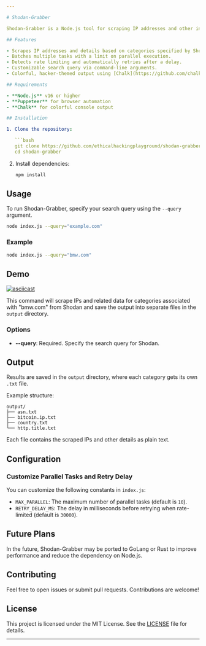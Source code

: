 ```yaml
---

# Shodan-Grabber

Shodan-Grabber is a Node.js tool for scraping IP addresses and other information from Shodan's web interface. It utilizes Puppeteer for web scraping and handles rate limits by implementing retries with delays. The tool can run multiple scraping tasks in parallel and outputs the data to text files.

## Features

- Scrapes IP addresses and details based on categories specified by Shodan.
- Batches multiple tasks with a limit on parallel execution.
- Detects rate limiting and automatically retries after a delay.
- Customizable search query via command-line arguments.
- Colorful, hacker-themed output using [Chalk](https://github.com/chalk/chalk).

## Requirements

- **Node.js** v16 or higher
- **Puppeteer** for browser automation
- **Chalk** for colorful console output

## Installation

1. Clone the repository:

   ```bash
   git clone https://github.com/ethicalhackingplayground/shodan-grabber.git
   cd shodan-grabber
   ```

2. Install dependencies:

   ```bash
   npm install
   ```

## Usage

To run Shodan-Grabber, specify your search query using the `--query` argument.

```bash
node index.js --query="example.com"
```

### Example

```bash
node index.js --query="bmw.com"
```

## Demo

[![asciicast](https://asciinema.org/a/8k1c1zIm6c9phoLzFksndiX5s.svg)](https://asciinema.org/a/8k1c1zIm6c9phoLzFksndiX5s)

This command will scrape IPs and related data for categories associated with "bmw.com" from Shodan and save the output into separate files in the `output` directory.

### Options

- **--query**: Required. Specify the search query for Shodan.

## Output

Results are saved in the `output` directory, where each category gets its own `.txt` file.

Example structure:

```
output/
├── asn.txt
├── bitcoin.ip.txt
├── country.txt
└── http.title.txt
```

Each file contains the scraped IPs and other details as plain text.

## Configuration

### Customize Parallel Tasks and Retry Delay

You can customize the following constants in `index.js`:

- `MAX_PARALLEL`: The maximum number of parallel tasks (default is `10`).
- `RETRY_DELAY_MS`: The delay in milliseconds before retrying when rate-limited (default is `30000`).

## Future Plans

In the future, Shodan-Grabber may be ported to GoLang or Rust to improve performance and reduce the dependency on Node.js.

## Contributing

Feel free to open issues or submit pull requests. Contributions are welcome!

## License

This project is licensed under the MIT License. See the [LICENSE](LICENSE) file for details.

---
```

